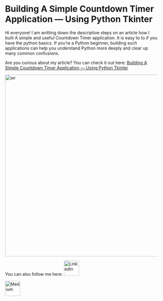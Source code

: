 # Building A Simple Countdown Timer Application — Using Python Tkinter

Hi everyone! I am writting down the descriptive steps on an article how I built A simple and useful Countdown Timer application. It is easy to to if you have the python basics. If you’re a Python beginner, building such applications can help you understand Python more deeply and clear up many common confusions.

Are you curious about my article? You can check it out here: [Building A Simple Countdown Timer Application — Using Python Tkinter](https://medium.com/@monalisha1/building-a-simple-countdown-timer-application-using-python-tkinter-aa2fa9476982)

<img width="1280" height="600" alt="wr" src="https://github.com/user-attachments/assets/a108f184-a3ec-4df0-8d93-525134463066" />

You can also follow me here:
<a href="https://www.linkedin.com/in/monalisha11" target="_blank">
  <img src="https://upload.wikimedia.org/wikipedia/commons/c/ca/LinkedIn_logo_initials.png" alt="LinkedIn" width="50" height="50">
</a>

<a href="https://medium.com/@monalisha1" target="_blank">
  <img src="https://miro.medium.com/v2/resize:fit:1100/format:webp/1*psYl0y9DUzZWtHzFJLIvTw.png" alt="Medium" width="50" height="50">
</a>
